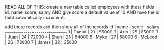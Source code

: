 READ ALL OF THIS:
create a new table called employees with these fields id, name, score, salary AND give score a default value of 10 AND have the id field automatically increment.

add these records and then show all of the records
 id |  name  | score | salary
----+--------+-------+--------
  1 | Daniel |    23 |  55000
  2 | Arin   |    25 |  65000
  3 | Juan   |    24 |  72000
  4 | Shen   |    26 |  64000
  5 | Myke   |    27 |  58000
  6 | McLeod |    26 |  72000
  7 | James  |    32 |  35000